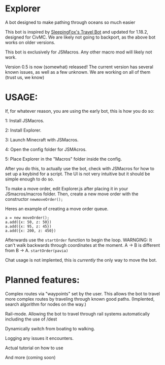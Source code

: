 # Explorer
A bot designed to make pathing through oceans so much easier

This bot is inspired by [SleepingFox's Travel Bot](https://github.com/SleepingFox8/AM-TravelBot) and updated for 1.18.2, designed for CivMC.
We are likely not going to backport, as the above bot works on older versions.

This bot is exclusively for JSMacros. Any other macro mod will likely not work.

Version 0.5 is now (somewhat) released!
The current version has several known issues, as well as a few unknown. We are working on all of them (trust us, we know)


# USAGE:

If, for whatever reason, you are using the early bot, this is how you do so:

1: Install JSMacros.

2: Install Explorer.

3: Launch Minecraft with JSMacros.

4: Open the config folder for JSMAcros.

5: Place Explorer in the "Macros" folder inside the config.

After you do this, to actually use the bot, check with JSMacros for how to set up a keybind for a script. The UI is not very intuitive but it should be
simple enough to do so.


To make a move order, edit Explorer.js after placing it in your JSmacros/macros folder.
Then, create a new move order with the constructor ```newmoveOrder();```

Heres an example of creating a move order queue.
```
a = new moveOrder();
a.add({x: 50, z: 50})
a.add({x: 95, z: 45})
a.add({x: 200, z: 450})
```
Afterwards use the ```startOrder``` function to begin the loop. WARNGING: It can't walk backwards
through coordinates at the moment. A -> B is different from B -> A. 
```startOrder(pavia)```

Chat usage is not implented, this is *currently* the only way to move the bot.

# Planned features:

Complex routes via "waypoints" set by the user. This allows the bot to travel more complex routes by traveling through known good paths. (Implented, search algorithm for nodes on the way.)

Rail-mode. Allowing the bot to travel through rail systems automatically including the use of /dest

Dynamically switch from boating to walking.

Logging any issues it encounters.

Actual tutorial on how to use

And more (coming soon)
